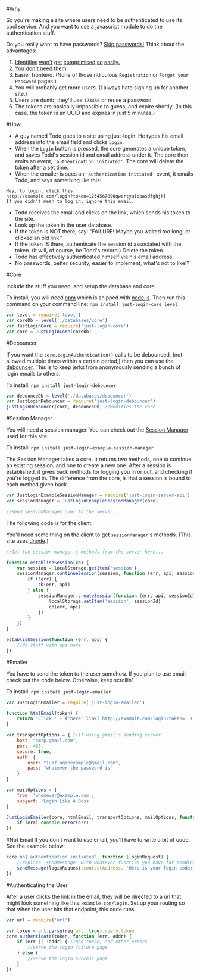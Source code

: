 #Why

So you're making a site where users need to be authenticated to use its cool service. And you want to use a javascript module to do the authentication stuff.

Do you really want to have passwords? [Skip passwords!](https://medium.com/@ninjudd/lets-boycott-passwords-680d97eddb01) Think about the advantages:

1. [Identities](http://blog.moertel.com/posts/2006-12-15-never-store-passwords-in-a-database.html) [won't](http://heartbleed.com/) [get](https://en.wikipedia.org/wiki/SQL_injection#Examples) [comprimised](http://readwrite.com/2009/12/16/rockyou_hacker_30_of_sites_store_plain_text_passwords) [so](http://www.net-security.org/secworld.php?id=8612) [easily.](http://en.blog.wordpress.com/2014/09/12/gmail-password-leak-update/)
2. [You don't need them](https://medium.com/@ninjudd/passwords-are-obsolete-9ed56d483eb).
3. Easier frontend. (None of those ridiculous `Registration` or `Forgot your Password` pages.)
4. You will probably get more users. (I always hate signing up for another site.)
5. Users are dumb; they'll use `123456` or reuse a password.
6. The tokens are basically impossible to guess, and expire shortly. (In this case, the token is an UUID and expires in just 5 minutes.)


#How

- A guy named Todd goes to a site using just-login. He types his email address into the email field and clicks `Login`.
- When the `Login` button is pressed, the core generates a unique token, and saves Todd's session id and email address under it. The core then emits an event, `'authentication initiated'`. The core will delete the token after a set time. 
- When the emailer is sees an `'authentication initiated'` event, it emails Todd, and says something like this:

```
Hey, to login, click this:
http://example.com/login?token=1234567890qwertyuiopasdfghjkl
If you didn't mean to log in, ignore this email.
```

- Todd receives the email and clicks on the link, which sends his token to the site.
- Look up the token in the user database.
- If the token is NOT there, say: "FAILURE! Maybe you waited too long, or clicked an old link."
- If the token IS there, authenticate the session id associated with the token. (It will, of course, be Todd's record.) Delete the token.
- Todd has effectively authenticated himself via his email address.
- No passwords, better security, easier to implement; what's not to like!?

#Core

Include the stuff you need, and setup the database and core.

To install, you will need [npm][npm] which is shipped with [node.js][node]. Then run this command on your command line: `npm install just-login-core level`

```js
var level = require('level')
var coreDb = level('./databases/core')
var JustLoginCore = require('just-login-core')
var core = JustLoginCore(coreDb)
```

#Debouncer

If you want the `core.beginAuthentication()` calls to be debounced, (not allowed multiple times within a certain period,) then you can use the [debouncer][dbnc]. This is to keep jerks from anonymously sending a bunch of login emails to others.

To install: `npm install just-login-debouncer`

```js
var debounceDb = level('./databases/debouncer')
var JustLoginDebouncer = require('just-login-debouncer')
justLoginDebouncer(core, debounceDb) //Modifies the core
```

#Session Manager

You will need a session manager. You can check out the [Session Manager][snmg] used for this site.

To install: `npm install just-login-example-session-manager`

The Session Manager takes a core. It returns two methods, one to continue an existing session, and one to create a new one. After a session is established, it gives back methods for logging you in or out, and checking if you're logged in. The difference from the core, is that a session is bound to each method given back.

```js
var JustLoginExampleSessionManager = require('just-login-server-api')
var sessionManager = JustLoginExampleSessionManager(core)

//Send sessionManager over to the server...
```

The following code is for the client.

You'll need some thing on the client to get `sessionManager`'s methods. (This site uses [dnode][dnode].)

```js
//Get the session manager's methods from the server here...

function establishSession(cb) {
	var session = localStorage.getItem('session')
	sessionManager.continueSession(session, function (err, api, sessionId) {
		if (!err) {
			cb(err, api)
		} else {
			sessionManager.createSession(function (err, api, sessionId) {
				localStorage.setItem('session', sessionId)
				cb(err, api)
			})
		}
	})
}

establishSession(function (err, api) {
	//do stuff with api here.
})
```

#Emailer

You have to send the token to the user somehow. If you plan to use email, check out the code below. Otherwise, keep scrollin'.

To install: `npm install just-login-emailer`

```js
var JustLoginEmailer = require('just-login-emailer')

function htmlEmail(token) {
	return 'Click ' + ('here'.link('http://example.com/login?token=' + token)) + ' to login like a boss.'
}

var transportOptions = { //if using gmail's sending server
	host: "smtp.gmail.com",
	port: 465,
	secure: true,
	auth: {
		user: "justloginexample@gmail.com",
		pass: "whatever the password is"
	}
}

var mailOptions = {
	from: 'whomever@example.com',
	subject: 'Login Like A Boss'
}

JustLoginEmailer(core, htmlEmail, transportOptions, mailOptions, function (err) {
	if (err) console.error(err)
})
```

#Not Email
If you don't want to use email, you'll have to write a bit of code. See the example below:

```js
core.on('authentication initiated', function (loginRequest) {
	//replace 'sendMessage' with whatever function you have for sending a message to the user.
	sendMessage(loginRequest.contactAddress, 'Here is your login code:\n' + loginRequest.token)
})
```

#Authenticating the User

After a user clicks the link in the email, they will be directed to a url that might look something like this: `example.com/login`. Set up your routing so that when the user hits that endpoint, this code runs.

```js
var url = require('url')

var token = url.parse(req.url, true).query.token
core.authenticate(token, function (err, addr) {
	if (err || !addr) { //Bad token, and other errors
		//serve the login failure page
	} else {
		//serve the login success page
	}
})
```


[core]: https://github.com/coding-in-the-wild/just-login-core
[dbnc]: https://github.com/coding-in-the-wild/just-login-debouncer
[snmg]: https://github.com/coding-in-the-wild/just-login-example-session-manager
[clnt]: https://github.com/coding-in-the-wild/just-login-client
[emlr]: https://github.com/coding-in-the-wild/just-login-emailer
[dnode]: https://github.com/substack/dnode
[level]: https://github.com/rvagg/node-levelup
[node]: http://nodejs.org/download
[npm]: http://npmjs.org
